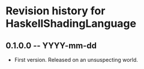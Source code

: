 # Revision history for HaskellShadingLanguage

## 0.1.0.0 -- YYYY-mm-dd

* First version. Released on an unsuspecting world.
